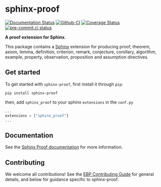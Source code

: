 # sphinx-proof

[![Documentation Status][rtd-badge]][rtd-link]
[![Github-CI][github-ci]][github-link]
[![Coverage Status][codecov-badge]][codecov-link]
[![pre-commit.ci status](https://results.pre-commit.ci/badge/github/executablebooks/sphinx-proof/master.svg)](https://results.pre-commit.ci/latest/github/executablebooks/sphinx-proof/master)


**A proof extension for Sphinx**.

This package contains a [Sphinx](http://www.sphinx-doc.org/) extension
for producing proof, theorem, axiom, lemma, definition, criterion, remark, conjecture,
corollary, algorithm, example, property, observation, proposition and assumption directives.


## Get started

To get started with `sphinx-proof`, first install it through `pip`:

```
pip install sphinx-proof
```

then, add `sphinx_proof` to your sphinx `extensions` in the `conf.py`

```python
...
extensions = ["sphinx_proof"]
...
```


## Documentation

See the [Sphinx Proof documentation](https://sphinx-proof.readthedocs.io/en/latest/) for more information.


## Contributing

We welcome all contributions! See the [EBP Contributing Guide](https://executablebooks.org/en/latest/contributing.html) for general details, and below for guidance specific to sphinx-proof.


[rtd-badge]: https://readthedocs.org/projects/sphinx-proof/badge/?version=latest
[rtd-link]: https://sphinx-proof.readthedocs.io/en/latest/?badge=latest
[github-ci]: https://github.com/executablebooks/sphinx-proof/workflows/ci.yml/badge.svg?branch=main
[github-link]: https://github.com/executablebooks/sphinx-proof
[codecov-badge]: https://codecov.io/gh/executablebooks/sphinx-proof/branch/main/graph/badge.svg
[codecov-link]: https://codecov.io/gh/executablebooks/sphinx-proof
